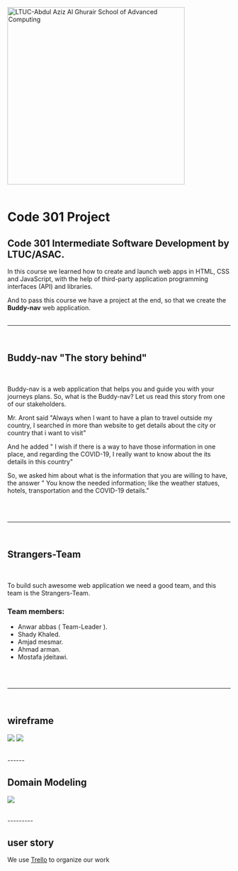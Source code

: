 <img src="https://asac.ltuc.com/wp-content/themes/asac/images/logo.png" title="LTUC-Abdul Aziz Al Ghurair School of Advanced Computing" width="400" /> <br> <br>
    
# Code 301 Project

## Code 301 Intermediate Software Development by LTUC/ASAC.
In this course we learned how to create and launch web apps in HTML, CSS and JavaScript, with the help of third-party application programming interfaces (API) and libraries.

And to pass this course we have a project at the end, so that we create the **Buddy-nav** web application.
<br> <br>

---
<br>

## Buddy-nav "The story behind" 

<br>

Buddy-nav is a web application that helps you and guide you with your journeys plans. So, what is the Buddy-nav? Let us read this story from one of our stakeholders.

Mr. Aront said "Always when I want to have a plan to travel outside my country, I searched in more than website to get details about the city or country that i want to visit"

And he added " I wish if there is a way to have those information in one place, and regarding the COVID-19, I really want to know about the its details in this country"

So, we asked him about what is the information that you are willing to have, the answer " You know the needed information; like the weather statues, hotels, transportation and the COVID-19 details."

<br> <br>

---
<br>

## Strangers-Team

<br>

To build such awesome web application we need a good team, and this team is the Strangers-Team.

### Team members:
- Anwar abbas ( Team-Leader ).
- Shady Khaled.
- Amjad mesmar.
- Ahmad arman.
- Mostafa jdeitawi. 

<br> <br>

---
<br>

## wireframe
![](https://raw.githubusercontent.com/Stranger-BuddyNav/BuddyNav/main/Page_2.png)
![](https://raw.githubusercontent.com/Stranger-BuddyNav/BuddyNav/main/Page_3.png)

<br>
------
<br>

## Domain Modeling
![](https://raw.githubusercontent.com/Stranger-BuddyNav/BuddyNav/main/domain.png)

<br>
---------
<br>

## user story
We use [Trello](https://trello.com/b/kcvdnwQo/buddynav) to organize our work

